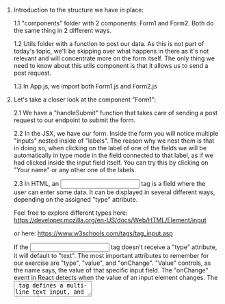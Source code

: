 1.  Introduction to the structure we have in place:

    1.1 "components" folder with 2 components: Form1 and Form2. Both do the same thing in 2 different ways.

    1.2 Utils folder with a function to post our data. As this is not part of today's topic, we'll be skipping over what happens in there as it's not relevant and will concentrate more on the form itself. The only thing we need to know about this utils component is that it allows us to send a post request.

    1.3 In App.js, we import both Form1.js and Form2.js

2.  Let's take a closer look at the component "Form1":

    2.1 We have a "handleSubmit" function that takes care of sending a post request to our endpoint to submit the form.

    2.2 In the JSX, we have our form. Inside the form you will notice multiple "inputs" nested inside of "labels". The reason why we nest them is that in doing so, when clicking on the label of one of the fields we will be automatically in type mode in the field connected to that label, as if we had clicked inside the input field itself. You can try this by clicking on "Your name" or any other one of the labels.

    2.3 In HTML, an <input> tag is a field where the user can enter some data. It can be displayed in several different ways, depending on the assigned "type" attribute.

    Feel free to explore different types here:
    https://developer.mozilla.org/en-US/docs/Web/HTML/Element/input

    or here:
    https://www.w3schools.com/tags/tag_input.asp

    If the <input> tag doesn't receive a "type" attribute, it will default to "text". The most important attributes to remember for our exercise are "type", "value", and "onChange". "Value" controls, as the name says, the value of that specific input field. The "onChange" event in React detects when the value of an input element changes.
    The <textarea> tag defines a multi-line text input, and it's often used to collect user inputs like comments or reviews.
    (SIDENOTE: The <fieldset> and <legend> are purely esthetic, so there's no need to get in detail but feel free to look them up.)

3.  One more piece of information before we get started: understanding the difference between controlled and uncontrolled components

    p.s. : When we talk about Controlled and Uncontrolled Components, it’s always referring to components which are handling forms or form inputs in them.

    3.1 Uncontrolled Components

        Uncontrolled components are those for which the form data is handled by the DOM itself. “Uncontrolled” refers to the fact that these components are not controlled by React state.
        The values of the form elements are traditionally controlled by and stored on the DOM. We will have to refer to the instance of the form elements to retrieve their values from the DOM. (See Form1.js, line 22 to 26)

    3.2 Controlled components

        A controlled input accepts its current value as a prop, as well as a callback to change that value.
        In simple words, the <input> tag will have a value that refers to the current state (the state is passed as a prop to the value attribute) and we can control that state using the setter function of useState().
        This way we will make React be the “single source of truth”. Then the React component that renders a form also controls what happens in that form on subsequent user input. An input form element whose value is controlled by React in this way is called a “controlled component”.
        This means your data (state) and UI (inputs) are always in sync. The state gives the value to the input, and the input asks the Form to change the current value.
        This also means that the form component can respond to input changes immediately. Example:

        - in-place feedback, like validations
        - disabling the button unless all fields have valid data
        - enforcing a specific input format, like credit card numbers

    3.3 So what makes an uncontrolled component controlled?
    A form element becomes "controlled" if you set its value via a prop. That's all.

    3.4 So which one do I use?

FEATURE UNCONTROLLED CONTROLLED

one-time value retrieval (e.g. on submit) ✅ ✅

validating on submit ✅ ✅

instant field validation ❌ ✅

conditionally disabling submit button ❌ ✅

enforcing input format ❌ ✅

several inputs for one piece of data ❌ ✅

dynamic inputs ❌ ✅

That should be enough information to finally get started with the exercise!

4.Time to get our hands dirty!

    4.1 In Form1.js, import useState and create a state for each field (name, age, text and terms).

    4.2 Set the "value" attribute of each property inside of the form to the respective state.

    4.3 Add the onChange event
    (in React, onChange detects the change in an input value. Thanks to onChange, your application can listen to user input in real time. When an onChange event occurs, the prop will call the function you passed as its parameter.
    In simple words: you assing the onChange event a function. onChange gets triggered every time that the input field's value changes, and, in return, onChange triggers the function that you gave it every time)

    4.4 Declare the function directly inside the onChange, like so:
      onChange={event => console.log("onChange has been triggered")}

    4.5 Swap the console.log for the setter function of your state (setName,setAge, etc.) and tap into the value of the event (event.target.value)

    4.6 Almost done! All that's left to do now is adding the handleSubmit function to the form's onSubmit attribute.

    4.7 For any subsequest input field you add to the form, the process is always the same, you just add another state to track its value. But what if we need a very big form? Keeping track of all those states can become very messy very fast! Let's go to Form2.js to explore another way of doing things, using only one single state for our whole form.


    5 Time to switch to Form2.js:

        5.1 Let's first examine what's already there:
        we have the same handleSubmit function that operates the same way as in Form1.js, and an empty handleChange function. The form is still the same, we can confirm that by going to App.js, commenting out Form1.js and uncommenting Form2.js

        5.2 The goal here is to only use one single state to keep track of everything, meaning we will need a changeHandler function to take care of the onChange event as we won't have a state setter function for each input like we had in Form1.js

        5.3 handleChange takes one parameter, "e" (short for "event"). This way we will be able to access the current event's properties. To properly understand this, let's start by just loggin "e" to the console. You'll see that we get back a SyntheticBaseEvent object. Opening the object, you will notice it has a lot of properties, the most interesting one being the "target".
        Let's now log "e.target" to the console. When typing something in any one of the fields now, we can see the field itself logged to the console. But how do we access those attributes? What we are seeing in the console is actually a representation of an object, and we can see that by changing the console.log to console.dir.
        Since what we're getting back is a normal object, we can tap into these properties. Let's change the console.dir back to console.log and access the value property, like so: e.target.value; in the console we're now getting every single character that we type into the field.

        5.4 Before we start coding out the handleChange function, let's understand what the final goal is. Our createPost function (inside the handleSubmit) expects an object. This, of course, tells us that our final result has to be an object. Objects are made of key:value pairs, the key being the identifier of the value ({name: "John"}); we already thought of a way to get the value from a certain field, but how do we assign an identifier to it? If we log "e.target" to the console again (or console.dir to see the whole object), we can see that there's another property called "name". The name's value is assigned by us inside the form; each one of the inputs inside the form has a "name" attribute that we can use as an identifier (key) for the values in our object. Let's create 2 variables, one called "name" and one called "value" and use them to store name and value of the input field the user is currently typing in. Log both to the console.

        5.5 We can see in the console that this works just fine for all of the input fields, but the checkbox is logging "on" to the console. The "value" property on a checkbox is fixed, in the old days it was the value that was submitted along with the form only if the checkbox was checked. Checkboxes have another attribute that we can use, called "checked"; when using checkboxes you want a true or false response (is the checkbox checked? true or false), and the "checked" attribute gives us back exactly that boolean response, meaning we need the "checked" attribute rather than the "value". To accomodate this, we need to change the value variable around a bit. We want something along the lines of "if the type of what I just clicked is a checkbox, give me the "checked" property, and if not, just give me the value property. This can be easily achieved with the help of a ternary!

        5.6 Now that we have both a name and a value, we're ready to pass them to an object. Let's start by creating a state (the only one we'll need) and initialize it to an object. Inside the handleChange function, we can now call the setter function of our freshly initialized state and update it.
        To update the state object with the new object, we need to use a combination of the spread operator and the bracket notation to dynamically access the input name (key).
        Here's a cool thing about setState:
        it accepts a function with the first parameter being the current state, and the second parameter being what we want to update it with. Our function will be something like this:

        setInputs(prevState => ({ ...prevState, [name]: value }))

        Let's break it down bit by bit:
        we access the previous state of the inputs, use the spread operator so that we get to keep the previous value, dynamically add the name for the key using bracket notation, and finally setting the value as value.


        5.7 All that's left to do is to pass the state to the createPost function, make sure to add the handleChange function to all of the inputs (onChange={handleChange}) and add the handleSUbmit to the form (onSubmit={handleSubmit}).

